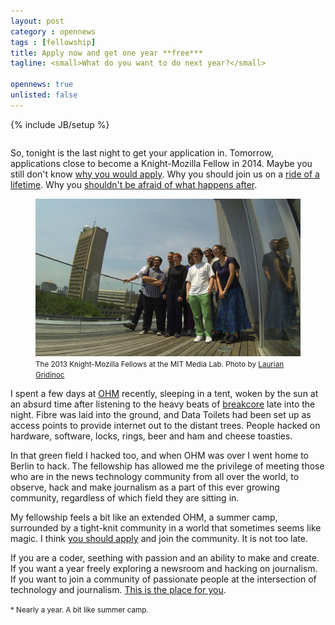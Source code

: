 ```yaml
---
layout: post
category : opennews
tags : [fellowship]
title: Apply now and get one year **free***
tagline: <small>What do you want to do next year?</small>

opennews: true
unlisted: false
---
```

{% include JB/setup %}

<div class="column" markdown="1">

So, tonight is the last night to get your application in. Tomorrow, applications close to become a Knight-Mozilla Fellow in 2014. Maybe you still don't know [why you would apply](http://dansinker.com/post/58361079881/opennews-looking-vs-leaping). Why you should join us on a [ride of a lifetime](http://dansinker.com/post/57449914079/opennews-knight-mozilla-fellowships-what-do-you). Why you [shouldn't be afraid of what happens after](http://slifty.com/2013/08/opennews-applicants-be-warned/).

<figure>
	<img alt="The fellowship by Laurian Gridinoc" src="/assets/themes/intheopen/img/thefellows.jpeg" />
	<small>The 2013 Knight-Mozilla Fellows at the MIT Media Lab. Photo by <a href="http://www.flickr.com/people/gridinoc/" target="_blank">Laurian Gridinoc</a></small>
</figure>

<!-- There are 8 fellows this year, and 5 alumni and they have all expressed why their experience is unique, and how the OpenNews fellowship has helped them, changed them and blown their minds.
 -->
I spent a few days at [OHM](https://ohm2013.org/site/) recently, sleeping in a tent, woken by the sun at an absurd time after listening to the heavy beats of [breakcore](http://www.last.fm/tag/breakcore) late into the night. Fibre was laid into the ground, and Data Toilets had been set up as access points to provide internet out to the distant trees. People hacked on hardware, software, locks, rings, beer and ham and cheese toasties.

In that green field I hacked too, and when OHM was over I went home to Berlin to hack. The fellowship has allowed me the privilege of meeting those who are in the news technology community from all over the world, to observe, hack and make journalism as a part of this ever growing community, regardless of which field they are sitting in.

My fellowship feels a bit like an extended OHM, a summer camp, surrounded by a tight-knit community in a world that sometimes seems like magic. I think [you should apply](http://mozillaopennews.org/fellowships/apply.html) and join the community. It is not too late.

If you are a coder, seething with passion and an ability to make and create. If you want a year freely exploring a newsroom and hacking on journalism. If you want to join a community of passionate people at the intersection of technology and journalism. [This is the place for you](http://mozillaopennews.org/fellowships/apply.html).

<p><small>* Nearly a year. A bit like summer camp.</small></p>
</div>
